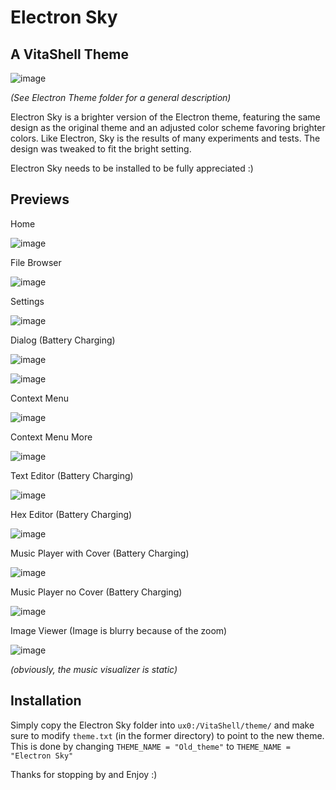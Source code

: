 # Electron Sky
## A VitaShell Theme

![image](ElectronSkyLogo.png)

*(See Electron Theme folder for a general description)*

Electron Sky is a brighter version of the Electron theme, featuring the same design as the original theme and an adjusted color scheme favoring brighter colors. Like Electron, Sky is the results of many experiments and tests. The design was tweaked to fit the bright setting. 

Electron Sky needs to be installed to be fully appreciated :)

## Previews

Home

![image](Previews/PreviewHome.jpg)

File Browser

![image](Previews/PreviewGeneral.jpg)

Settings

![image](Previews/PreviewSettings.jpg)

Dialog (Battery Charging)

![image](Previews/PreviewProgressBar.jpg)

![image](Previews/PreviewFTP.jpg)

Context Menu

![image](Previews/PreviewContext.jpg)

Context Menu More

![image](Previews/PreviewContextMore.jpg)

Text Editor (Battery Charging)

![image](Previews/PreviewTextEditor.jpg)

Hex Editor (Battery Charging)

![image](Previews/PreviewHexEditor.jpg)

Music Player with Cover (Battery Charging)

![image](Previews/PreviewMusicPlayer.jpg)

Music Player no Cover (Battery Charging)

![image](Previews/PreviewMusicPlayerNoCover.jpg)

Image Viewer (Image is blurry because of the zoom)

![image](Previews/PreviewImageViewer.jpg)

*(obviously, the music visualizer is static)*

## Installation

Simply copy the Electron Sky folder into `ux0:/VitaShell/theme/` and make sure to modify `theme.txt` (in the former directory) to point to the new theme. This is done by changing `THEME_NAME = "Old_theme"` to `THEME_NAME = "Electron Sky"`

Thanks for stopping by and Enjoy :)

